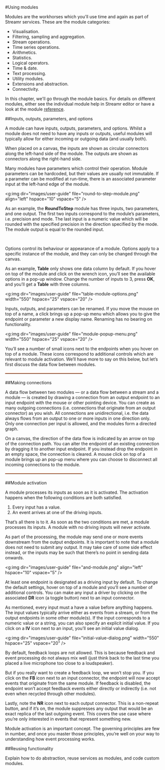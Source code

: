 <a name="using-modules"></a>
#Using modules

Modules are the workhorses which you'll use time and again as part of Streamr services. These are the module categories:

- Visualisation.
- Filtering, sampling and aggregation.
- Stream operations.
- Time series operations.
- Arithmetics.
- Statistics.
- Logical operators.
- Time & date.
- Text processing.
- Utility modules.
- Extensions and abstraction.
- Connectivity.

In this chapter, we'll go through the module basics. For details on different modules, either see the individual module help in Streamr editor or have a look at the module [reference](#module-reference).

##Inputs, outputs, parameters, and options

A module can have inputs, outputs, parameters, and options.  Whilst a module does not need to have any inputs or outputs, useful modules will typically allow for either incoming or outgoing data (and usually both).

When placed on a canvas, the inputs are shown as circular connectors along the left-hand side of the module.  The outputs are shown as connectors along the right-hand side.

Many modules have parameters which control their operation.  Module parameters can be hardcoded, but their values are usually not immutable.  If a parameter can be modified at run-time, there is an associated parameter input at the left-hand edge of the module.

<g:img dir="images/user-guide" file="round-to-step-module.png" align="left"  hspace="10" vspace="5" />

As an example, the **RoundToStep** module has three inputs, two parameters, and one output.  The first two inputs correspond to the module’s parameters, i.e. precision and mode.  The last input is a numeric value which will be rounded with the specified precision in the direction specified by the mode.  The module output is equal to the rounded input.

<br style="clear:both;" />

Options control its behaviour or appearance of a module.  Options apply to a specific instance of the module, and they can only be changed through the canvas.

As an example, **Table** only shows one data column by default.  If you hover on top of the module and click on the wrench icon, you’ll see the available options in a pop-up window.  Change the number of inputs to 3, press **OK**, and you’ll get a **Table** with three columns.

<g:img dir="images/user-guide" file="table-module-options.png" width="550" hspace="25" vspace="20" />

Inputs, outputs, and parameters can be renamed.  If you move the mouse on top of a name, a click brings up a pop-up menu which allows you to give the endpoint or parameter a new display name.  Renaming has no bearing on functionality.

<g:img dir="images/user-guide" file="module-popup-menu.png" width="550" hspace="25" vspace="20" />

You’ll see a number of small icons next to the endpoints when you hover on top of a module.  These icons correspond to additional controls which are relevant to module activation.  We’ll have more to say on this below, but let’s first discuss the data flow between modules.

<hr style="width: 50%; border-top: #E9570F solid 1px;  margin-top: 20px; margin-bottom: 20px">

##Making connections

A data flow between two modules — or a data flow between a stream and a module — is created by drawing a connection from an output endpoint to an input endpoint with the mouse or other pointing device.  You can create as many outgoing connections (i.e. connections that originate from an output connector) as you wish.  All connections are unidirectional, i.e. the data always flows from an output to one or more inputs in one direction only.  Only one connection per input is allowed, and the modules form a directed graph.

On a canvas, the direction of the data flow is indicated by an arrow on top of the connection path.  You can alter the endpoint of an existing connection by dragging it to another input endpoint.  If you instead drop the endpoint in an empty space, the connection is cleared.  A mouse click on top of a module brings up an pop-up menu where you can choose to disconnect all incoming connections to the module.

<hr style="width: 50%; border-top: #E9570F solid 1px;  margin-top: 20px; margin-bottom: 20px">

##Module activation 

A module processes its inputs as soon as it is activated.  The activation happens when the following conditions are both satisfied.
1. Every input has a value.
2. An event arrives at one of the driving inputs.

That’s all there is to it.  As soon as the two conditions are met, a module processes its inputs.  A module with no driving inputs will never activate.

As part of the processing, the module may send one or more events downstream from the output endpoints.  It is important to note that a module does not need to submit any output.  It may take care of some side effect instead, or the inputs may be such that there’s no point in sending data onwards.

<g:img dir="images/user-guide" file="and-module.png" align="left"  hspace="10" vspace="5" />

At least one endpoint is designated as a driving input by default.  To change the default settings, hover on top of a module and you’ll see a number of additional controls.  You can make any input a driver by clicking on the associated **DR** icon (a toggle button) next to an input connector.  

As mentioned, every input must a have a value before anything happens.  The input values typically arrive either as events from a stream, or from the output endpoints in some other module(s).  If the input corresponds to a numeric value or a string, you can also specify an explicit initial value.  If you click on a **IV** icon next to an input, you’ll see an initial value dialog.

<g:img dir="images/user-guide" file="initial-value-dialog.png" width="550" hspace="25" vspace="20" />

By default, feedback loops are not allowed.  This is because feedback and event processing do not always mix well (just think back to the last time you placed a live microphone too close to a loudspeaker).

But if you really want to create a feedback loop, we won’t stop you.  If you click on the **FB** icon next to an input connector, the endpoint will now accept events that originate from the same module.  If feedback is disabled, the endpoint won’t accept feedback events either directly or indirectly (i.e. not even when recycled through other modules).

Lastly, note the **NR** icon next to each output connector.  This is a non-repeat button, and if it’s on, the module suppresses any output that would be an exact replica of the last outgoing event.  This covers the use case where you’re only interested in events that represent something new.

Module activation is an important concept.  The governing principles are few in number, and once you master those principles, you’re well on your way to understanding how event processing works. 

##Reusing functionality

Explain how to do abstraction, reuse services as modules, and code custom modules.
